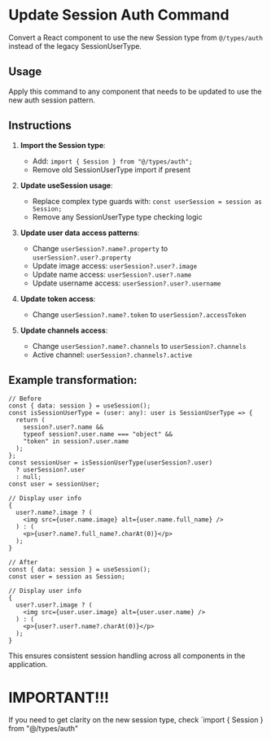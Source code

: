 # Update Session Auth Command

Convert a React component to use the new Session type from `@/types/auth` instead of the legacy SessionUserType.

## Usage

Apply this command to any component that needs to be updated to use the new auth session pattern.

## Instructions

1. **Import the Session type**:

   - Add: `import { Session } from "@/types/auth";`
   - Remove old SessionUserType import if present

2. **Update useSession usage**:

   - Replace complex type guards with: `const userSession = session as Session;`
   - Remove any SessionUserType type checking logic

3. **Update user data access patterns**:

   - Change `userSession?.name?.property` to `userSession?.user?.property`
   - Update image access: `userSession?.user?.image`
   - Update name access: `userSession?.user?.name`
   - Update username access: `userSession?.user?.username`

4. **Update token access**:

   - Change `userSession?.name?.token` to `userSession?.accessToken`

5. **Update channels access**:
   - Change `userSession?.name?.channels` to `userSession?.channels`
   - Active channel: `userSession?.channels?.active`

## Example transformation:

```tsx
// Before
const { data: session } = useSession();
const isSessionUserType = (user: any): user is SessionUserType => {
  return (
    session?.user?.name &&
    typeof session?.user.name === "object" &&
    "token" in session?.user.name
  );
};
const sessionUser = isSessionUserType(userSession?.user)
  ? userSession?.user
  : null;
const user = sessionUser;

// Display user info
{
  user?.name?.image ? (
    <img src={user.name.image} alt={user.name.full_name} />
  ) : (
    <p>{user?.name?.full_name?.charAt(0)}</p>
  );
}

// After
const { data: session } = useSession();
const user = session as Session;

// Display user info
{
  user?.user?.image ? (
    <img src={user.user.image} alt={user.user.name} />
  ) : (
    <p>{user?.user?.name?.charAt(0)}</p>
  );
}
```

This ensures consistent session handling across all components in the application.

# IMPORTANT!!!

If you need to get clarity on the new session type, check `import { Session } from "@/types/auth"
